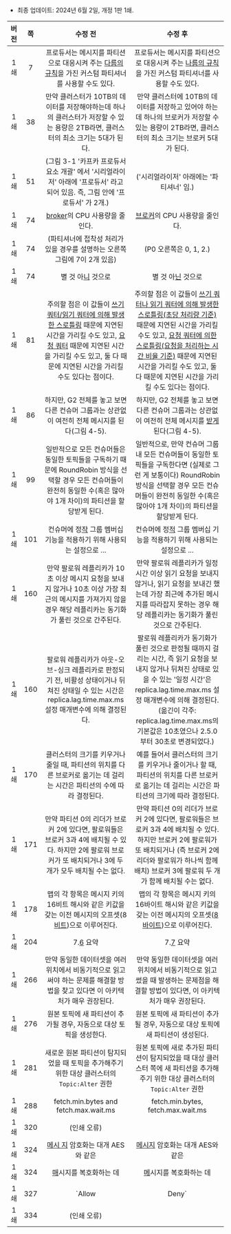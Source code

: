 - 최종 업데이트: 2024년 6월 2일, 개정 1판 1쇄.

|버전 |쪽  |수정 전                                                                   |수정 후                                                                       |
|:-:|:-:|:---------------------------------------------------------------------:|:-------------------------------------------------------------------------:|
|1쇄|7|프로듀서는 메시지를 파티션으로 대응시켜 주는 <ins>다름의 규칙</ins>을 가진 커스텀 파티셔너를 사용할 수도 있다.|프로듀서는 메시지를 파티션으로 대응시켜 주는 <ins>나름의 규칙</ins>을 가진 커스텀 파티셔너를 사용할 수도 있다.|
|1쇄|38|만약 클러스터가 10TB의 데이터를 저장해야하는데 하나의 클러스터가 저장할 수 있는 용량은 2TB라면, 클러스터의 최소 크기는 5대가 된다.|만약 클러스터에 10TB의 데이터를 저장하고 있어야 하는데 하나의 브로커가 저장할 수 있는 용량이 2TB라면, 클러스터의 최소 크기는 브로커 5대가 된다.|
|1쇄|51|(그림 3-1 '카프카 프로듀서 요소 개괄' 에서 '시리얼라이저' 아래에 '프로듀서' 라고 되어 있음. 즉, 그림 안에 '프로듀서' 가 2개.)|('시리얼라이저' 아래에는 '파티셔너' 임.)|
|1쇄|74|<ins>broker</ins>의 CPU 사용량을 줄인다.|<ins>브로커</ins>의 CPU 사용량을 줄인다.|
|1쇄|74|(파티셔너에 접착성 처리가 있을 경우를 설명하는 오른쪽 그림에 7이 2개 있음)|(P0 오른쪽은 0, 1, 2.)|
|1쇄|74|별 것 아<ins>니</ins> 것으로|별 것 아<ins>닌</ins> 것으로|
|1쇄|81|주의할 점은 이 값들이 <ins>쓰기 쿼터/읽기 쿼터에 의해 발생한 스로틀링</ins> 때문에 지연된 시간을 가리킬 수도 있고, <ins>요청 쿼터</ins> 때문에 지연된 시간을 가리킬 수도 있고, 둘 다 때문에 지연된 시간을 가리킬 수도 있다는 점이다.|주의할 점은 이 값들이 <ins>쓰기 쿼터나 읽기 쿼터에 의해 발생한 스로틀링(초당 처리량 기준)</ins> 때문에 지연된 시간을 가리킬 수도 있고, <ins>요청 쿼터에 의한 스로틀링(요청을 처리하는 시간 비율 기준)</ins> 때문에 지연된 시간을 가리킬 수도 있고, 둘 다 때문에 지연된 시간을 가리킬 수도 있다는 점이다.|
|1쇄|86|하지만, G2 전체를 놓고 보면 다른 컨슈머 그룹과는 상관없이 여전히 전체 메시지를 된다(그림 4-5).|하지만, G2 전체를 놓고 보면 다른 컨슈머 그룹과는 상관없이 여전히 전체 메시지를 <ins>받게</ins> 된다(그림 4-5).|
|1쇄|99|일반적으로 모든 컨슈머들은 동일한 토픽들을 구독하기 때문에 RoundRobin 방식을 선택할 경우 모든 컨슈머들이 완전히 동일한 수(혹은 많아야 1개 차이)의 파티션을 할당받게 된다.|일반적으로, 만약 컨슈머 그룹 내 모든 컨슈머들이 동일한 토픽들을 구독한다면 (실제로 그런 게 보통이다) RoundRobin 방식을 선택할 경우 모든 컨슈머들이 완전히 동일한 수(혹은 많아야 1개 차이)의 파티션을 할당받게 된다.|
|1쇄|101|컨슈머에 정<ins>작</ins> 그룹 멤버십 기능을 적용하기 위해 사용되는 설정으로 ...|컨슈머에 정<ins>적</ins> 그룹 멤버십 기능을 적용하기 위해 사용되는 설정으로 ...|
|1쇄|160|만약 팔로워 레플리카가 10초 이상 메시지 요청을 보내지 않거나 10초 이상 가장 최근의 메시지를 가져가지 않을 경우 해당 레플리카는 동기화가 풀린 것으로 간주된다.|만약 팔로워 레플리카가 일정 시간 이상 읽기 요청을 보내지 않거나, 읽기 요청을 보내긴 했는데 가장 최근에 추가된 메시지를 따라잡지 못하는 경우 해당 레플리카는 동기화가 풀린 것으로 간주된다.|
|1쇄|160|팔로워 레플리카가 아웃-오브-싱크 레플리카로 판정되기 전, 비활성 상태이거나 뒤쳐진 상태일 수 있는 시간은 replica.lag.time.max.ms 설정 매개변수에 의해 결정된다.|팔로워 레플리카가 동기화가 풀린 것으로 판정될 때까지 걸리는 시간, 즉 읽기 요청을 보내지 않거나 뒤쳐진 상태로 있을 수 있는 '일정 시간'은 replica.lag.time.max.ms 설정 매개변수에 의해 결정된다. (옮긴이 각주: replica.lag.time.max.ms의 기본값은 10초였으나 2.5.0부터 30초로 변경되었다.)|
|1쇄|170|클러스터의 크기를 키우거나 줄일 때, 파티션의 위치를 다른 브로커로 옮기는 데 걸리는 시간은 파티션의 수에 따라 결정된다.|예를 들어서 클러스터의 크기를 키우거나 줄이거나 할 때, 파티션의 위치를 다른 브로커로 옮기는 데 걸리는 시간은 파티션의 크기에 따라 결정된다.|
|1쇄|171|만약 파티션 0의 리더가 브로커 2에 있다면, 팔로워들은 브로커 3과 4에 배치될 수 있다. 하지만 2에 팔로워 브로커가 또 배치되거나 3에 두 개가 모두 배치될 수는 없다.|만약 파티션 0의 리더가 브로커 2에 있다면, 팔로워들은 브로커 3과 4에 배치될 수 있다. 하지만 브로커 2에 팔로워가 또 배치되거나 (즉 브로커 2에 리더와 팔로워가 하나씩 함께 배치) 브로커 3에 팔로워 두 개가 함께 배치될 수는 없다.|
|1쇄|178|맵의 각 항목은 메시지 키의 16비트 해시와 같은 키값을 갖는 이전 메시지의 오프셋(8<ins>비트</ins>)으로 이루어진다.|맵의 각 항목은 메시지 키의 16바이트 해시와 같은 키값을 갖는 이전 메시지의 오프셋(<ins>8바이트</ins>)으로 이루어진다.|
|1쇄|204|7.<ins>6</ins> 요약|7.<ins>7</ins> 요약|
|1쇄 |266|만약 동일한 데이터셋을 여러 위치에서 비동기적으로 읽고써야 하는 문제를 해결할 방법을 찾고 있다면 이 아키텍처가 매우 권장된다.|만약 동일한 데이터셋을 여러 위치에서 비동기적으로 읽고 썼을 때 발생하는 문제점을 해결할 방법이 있다면, 이 아키텍처가 매우 권장된다.|
|1쇄 |276|원본 토픽에 새 파티션이 추가될 경우, 자동으로 대상 토픽을 생성한다.|원본 토픽에 새 파티션이 추가될 경우, 자동으로 대상 토픽에 새 파티션이 생성된다.|
|1쇄 |281|새로운 원본 파티션이 탐지되었을 때 토픽을 추가해주기 위한 대상 클러스터의 `Topic:Alter` 권한|원본 토픽에 새로 추가된 파티션이 탐지되었을 때 대상 클러스터 쪽에 새 파티션을 추가해주기 위한 대상 클러스터의 `Topic:Alter` 권한|
|1쇄 |288|fetch.min.bytes and fetch.max.wait.ms|fetch.min.bytes, fetch.max.wait.ms|
|1쇄|320|(인쇄 오류)||
|1쇄|324|<ins>메시 지</ins> 암호화는 대개 AES와 같은|<ins>메시지</ins> 암호화는 대개 AES와 같은|
|1쇄|324|<ins>매</ins>시지를 복호화하는 데|<ins>메</ins>시지를 복호화하는 데|
|1쇄|327|`Allow|Deny`|`Allow` `|` `Deny`|
|1쇄|334|(인쇄 오류)||
